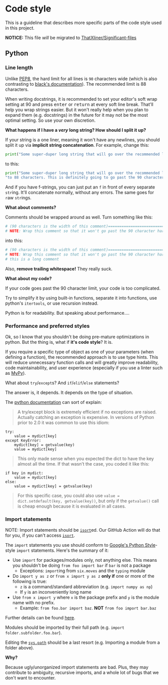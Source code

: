 # Code style

This is a guideline that describes more specific parts of the code style used in this project.

**NOTICE:** This file *will* be migrated to [ThatXliner/Significant-files](https://github.com/ThatXliner/Significant-files)

## Python


### Line length
Unlike [PEP8](https://www.python.org/dev/peps/pep-0008/), the hard limit for all lines is `90` characters wide (which is also contrasting to [black's documentation](https://black.readthedocs.io/en/stable/the_black_code_style.html#:~:text=Black%20defaults%20to%2088%20characters%20per%20line%2C,significantly%20shorter%20files%20than%20sticking%20with%2080)). The recommended limit is 88 characters.

When writing docstrings, it is recommended to set your editor's soft wrap setting at 90 and press <kbd>enter</kbd> or <kbd>return</kbd> at every soft line break. That'll help you wrap strings easier. But it won't really help when you plan to expand them (e.g. docstrings) in the future for it may not be the most optimal setting. So use your own discretion.

**What happens if I have a _very_ long string? How should I split it up?**

If your string is a one liner, meaning it won't have any newlines, you should split it up via **implicit string concatenation**. For example, change this:

```python
print("Some super-duper long string that will go over the recommended line limit of 80 to 88 characters. This is definitely going to go past the 90 character hard limit.")
```

to this:

```python
print("Some super-duper long string that will go over the recommended line limit of 80 "
"to 88 characters. This is definitely going to go past the 90 character hard limit.")
```
And if you have f-strings, you can just put an `f` in front of every separate `str`ing. It'll concatenate normally, without any errors. The same goes for `r`aw `str`ings.

**What about comments?**

Comments should be wrapped around as well. Turn something like this:
```python
# (90 characters is the width of this comment)============================================
# NOTE: Wrap this comment so that it won't go past the 90 character hard limit. So yeah, this is a long comment
```
into this:
```python
# (90 characters is the width of this comment)============================================
# NOTE: Wrap this comment so that it won't go past the 90 character hard limit. So yeah,
# this is a long comment
```
Also, **remove trailing whitespace!** They really suck.

**What about my code?**

If your code goes past the 90 character limit, your code is too complicated.

Try to simplify it by using built-in functions, separate it
into functions, use python's `itertools`, or use recursion instead.

Python is for readability. But speaking about performance....

### Performance and preferred styles

Ok, so I know that you shouldn't be doing pre-mature optimizations in python. But the thing is, what if **it's code style**? It is.

If you require a specific type of object as one of your parameters (when defining a function), the recommended approach is to use type hints. This will reduce 
unnecessary function calls and will greatly improve readability, code maintainability, and user experience (especially if you use a linter such as [MyPy](http://mypy-lang.org/)). 

What about `try`/`except`s? And `if`/`elif`/`else` statements?

The answer is, it depends. It depends on the type of situation.

The [python documentation](https://docs.python.org/3/faq/design.html#how-fast-are-exceptions) can sort of explain:

>A try/except block is extremely efficient if no exceptions are raised. Actually catching an exception is expensive. In versions of Python prior to 2.0 it was common to use this idiom:
```
try:
    value = mydict[key]
except KeyError:
    mydict[key] = getvalue(key)
    value = mydict[key]
```
>This only made sense when you expected the dict to have the key almost all the time. If that wasn’t the case, you coded it like this:
```
if key in mydict:
    value = mydict[key]
else:
    value = mydict[key] = getvalue(key)
```
>For this specific case, you could also use `value = dict.setdefault(key, getvalue(key))`, but only if the `getvalue()` call is cheap enough because it is evaluated in all cases.

### Import statements

NOTE: Import statements should be [`isort`][1]ed. Our GitHub Action will do that for you, if you can't access [`isort`][1].

The `import` statements you use should conform to [Google's Python Style](https://google.github.io/styleguide/pyguide.html#22-imports)-style `import` statements. 
Here's the summary of it:

 - Use `import` for packages/modules only, not anything else. This means you shouldn't be doing `from foo import bar` if `bar` is not a package
   * Exceptions: `import`ing from `six.moves` and the `typing` module 
 -  Do `import y as z` or `from x import y as z` **only if** one or more of the following is true:
    * `z` is a command/standard abbreviation (e.g. `import numpy as np`)
    * If `y` is an inconveniently long name
- Use `from x import y` where `x` is the package prefix and `y` is the module name with no prefix.
    * Example: `from foo.bar import baz`. **NOT** `from foo import bar.baz`

Further details can be found [here](https://google.github.io/styleguide/pyguide.html#224-decision).

Modules should be imported by their full path (e.g. `import folder.subfolder.foo.bar`).

Editing the [`sys.path`](https://docs.python.org/3/library/sys.html#sys.path) should be a last resort (e.g. Importing a module from a folder above).

**Why?**

Because ugly/unorganized import statements are bad. Plus, they may contribute to ambiguity, recursive imports, and a whole lot of bugs that we don't want to encounter.

[1]: https://pypi.org/project/isort/
